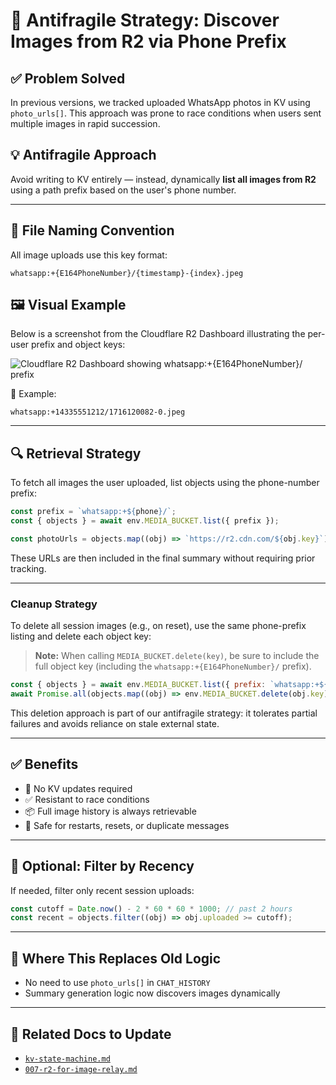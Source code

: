 # 🧠 Antifragile Strategy: Discover Images from R2 via Phone Prefix

## ✅ Problem Solved

In previous versions, we tracked uploaded WhatsApp photos in KV using `photo_urls[]`. This approach was prone to race conditions when users sent multiple images in rapid succession.

## 💡 Antifragile Approach

Avoid writing to KV entirely — instead, dynamically **list all images from R2** using a path prefix based on the user's phone number.

---

## 📁 File Naming Convention

All image uploads use this key format:

```text
whatsapp:+{E164PhoneNumber}/{timestamp}-{index}.jpeg
```

## 🖼 Visual Example

Below is a screenshot from the Cloudflare R2 Dashboard illustrating the per-user prefix and object keys:

![Cloudflare R2 Dashboard showing whatsapp:+{E164PhoneNumber}/ prefix](./r2-dashboard-prefix.png)

📌 Example:

```text
whatsapp:+14335551212/1716120082-0.jpeg
```

---

## 🔍 Retrieval Strategy

To fetch all images the user uploaded, list objects using the phone-number prefix:

```js
const prefix = `whatsapp:+${phone}/`;
const { objects } = await env.MEDIA_BUCKET.list({ prefix });

const photoUrls = objects.map((obj) => `https://r2.cdn.com/${obj.key}`);
```

These URLs are then included in the final summary without requiring prior tracking.

---

### Cleanup Strategy

To delete all session images (e.g., on reset), use the same phone-prefix listing and delete each object key:

> **Note:** When calling `MEDIA_BUCKET.delete(key)`, be sure to include the full object key (including the `whatsapp:+{E164PhoneNumber}/` prefix).

```js
const { objects } = await env.MEDIA_BUCKET.list({ prefix: `whatsapp:+${phone}/` });
await Promise.all(objects.map((obj) => env.MEDIA_BUCKET.delete(obj.key)));
```

This deletion approach is part of our antifragile strategy: it tolerates partial failures and avoids reliance on stale external state.

---

## ✅ Benefits

- 🚫 No KV updates required
- ✅ Resistant to race conditions
- 📦 Full image history is always retrievable
- 🔁 Safe for restarts, resets, or duplicate messages

---

## 🚧 Optional: Filter by Recency

If needed, filter only recent session uploads:

```js
const cutoff = Date.now() - 2 * 60 * 60 * 1000; // past 2 hours
const recent = objects.filter((obj) => obj.uploaded >= cutoff);
```

---

## 📝 Where This Replaces Old Logic

- No need to use `photo_urls[]` in `CHAT_HISTORY`
- Summary generation logic now discovers images dynamically

---

## 📁 Related Docs to Update

- [`kv-state-machine.md`](../architecture/kv-state-machine.md)
- [`007-r2-for-image-relay.md`](../decisions/007-r2-for-image-relay.md)
